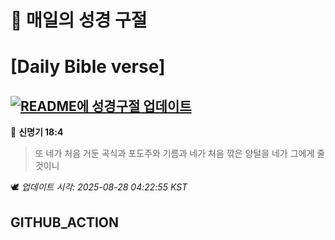 # 🙏 매일의 성경 구절
# [Daily Bible verse]
## [![README에 성경구절 업데이트](https://github.com/DONGSUKA/first_test/actions/workflows/update-readme-bible.yml/badge.svg)](https://github.com/DONGSUKA/first_test/actions/workflows/update-readme-bible.yml)
<!-- START_BIBLE_VERSE -->
📖 **신명기 18:4**
> 또 네가 처음 거둔 곡식과 포도주와 기름과 네가 처음 깎은 양털을 네가 그에게 줄 것이니

🕊️ _업데이트 시각: 2025-08-28 04:22:55 KST_
  <!-- END_BIBLE_VERSE -->
## GITHUB_ACTION

